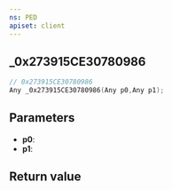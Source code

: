 ```yaml
---
ns: PED
apiset: client
---
```

## _0x273915CE30780986

```c
// 0x273915CE30780986
Any _0x273915CE30780986(Any p0,Any p1);
```


## Parameters
* **p0**:
* **p1**:

## Return value

